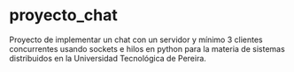 # proyecto_chat
Proyecto de implementar un chat con un servidor y mínimo 3 clientes concurrentes usando sockets e hilos en python para la materia de sistemas distribuidos en la Universidad Tecnológica de Pereira.
